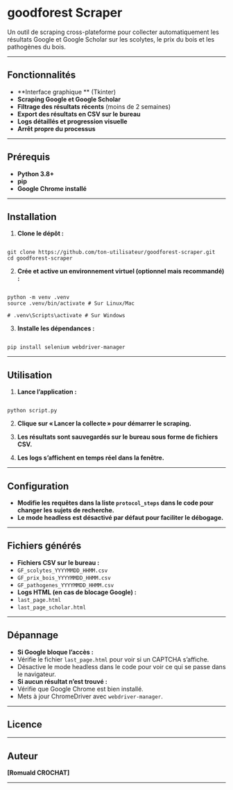 # goodforest Scraper

Un outil de scraping cross-plateforme pour collecter automatiquement les résultats Google et Google Scholar sur les scolytes, le prix du bois et les pathogènes du bois.

---

## Fonctionnalités

- **Interface graphique ** (Tkinter)
- **Scraping Google et Google Scholar**
- **Filtrage des résultats récents** (moins de 2 semaines)
- **Export des résultats en CSV sur le bureau**
- **Logs détaillés et progression visuelle**
- **Arrêt propre du processus**

---

## Prérequis

- **Python 3.8+**
- **pip**
- **Google Chrome installé**

---

## Installation

1. **Clone le dépôt :**
```

git clone https://github.com/ton-utilisateur/goodforest-scraper.git
cd goodforest-scraper

```

2. **Crée et active un environnement virtuel (optionnel mais recommandé) :**
```

python -m venv .venv
source .venv/bin/activate # Sur Linux/Mac

# .venv\Scripts\activate # Sur Windows

```

3. **Installe les dépendances :**
```

pip install selenium webdriver-manager

```

---

## Utilisation

1. **Lance l’application :**
```

python script.py

```

2. **Clique sur « Lancer la collecte » pour démarrer le scraping.**

3. **Les résultats sont sauvegardés sur le bureau sous forme de fichiers CSV.**

4. **Les logs s’affichent en temps réel dans la fenêtre.**

---

## Configuration

- **Modifie les requêtes dans la liste `protocol_steps` dans le code pour changer les sujets de recherche.**
- **Le mode headless est désactivé par défaut pour faciliter le débogage.**

---

## Fichiers générés

- **Fichiers CSV sur le bureau :**
- `GF_scolytes_YYYYMMDD_HHMM.csv`
- `GF_prix_bois_YYYYMMDD_HHMM.csv`
- `GF_pathogenes_YYYYMMDD_HHMM.csv`
- **Logs HTML (en cas de blocage Google) :**
- `last_page.html`
- `last_page_scholar.html`

---

## Dépannage

- **Si Google bloque l’accès :**
- Vérifie le fichier `last_page.html` pour voir si un CAPTCHA s’affiche.
- Désactive le mode headless dans le code pour voir ce qui se passe dans le navigateur.
- **Si aucun résultat n’est trouvé :**
- Vérifie que Google Chrome est bien installé.
- Mets à jour ChromeDriver avec `webdriver-manager`.

---

## Licence



---

## Auteur

**[Romuald CROCHAT]**

---

```
